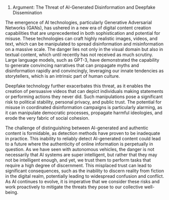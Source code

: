 1. Argument: The Threat of AI-Generated Disinformation and Deepfake Dissemination

The emergence of AI technologies, particularly Generative Adversarial Networks (GANs), has ushered in a new era of digital content creation capabilities that are unprecedented in both sophistication and potential for misuse. These technologies can craft highly realistic images, videos, and text, which can be manipulated to spread disinformation and misinformation on a massive scale. The danger lies not only in the visual domain but also in textual content, which until recently has not received as much scrutiny. Large language models, such as GPT-3, have demonstrated the capability to generate convincing narratives that can propagate myths and disinformation rapidly and convincingly, leveraging our innate tendencies as storytellers, which is an intrinsic part of human culture.

Deepfake technology further exacerbates this threat, as it enables the creation of persuasive videos that can depict individuals making statements or performing actions they never did. Such manipulations pose a significant risk to political stability, personal privacy, and public trust. The potential for misuse in coordinated disinformation campaigns is particularly alarming, as it can manipulate democratic processes, propagate harmful ideologies, and erode the very fabric of social cohesion.

The challenge of distinguishing between AI-generated and authentic content is formidable, as detection methods have proven to be inadequate in practice. This inability to reliably detect AI-generated content could lead to a future where the authenticity of online information is perpetually in question. As we have seen with autonomous vehicles, the danger is not necessarily that AI systems are super intelligent, but rather that they may not be intelligent enough, and yet, we trust them to perform tasks that require a high degree of discernment. This misplaced trust can lead to significant consequences, such as the inability to discern reality from fiction in the digital realm, potentially leading to widespread confusion and conflict. As AI continues to evolve, it is imperative that we consider these risks and work proactively to mitigate the threats they pose to our collective well-being.